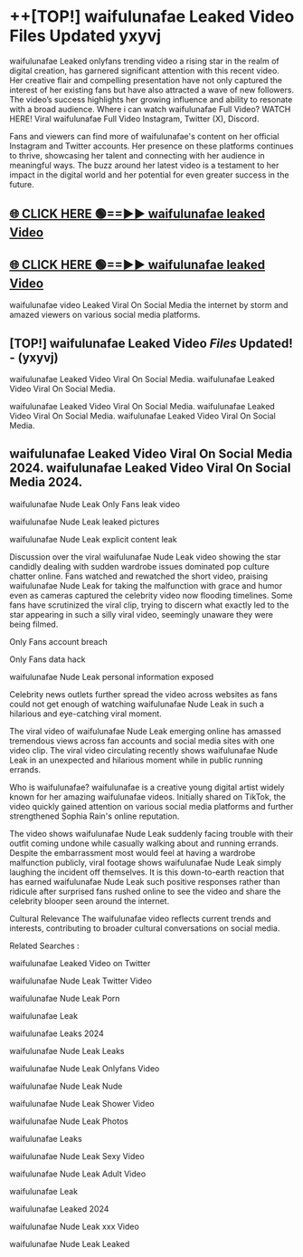 # ++[TOP!] waifulunafae Leaked Video Files Updated yxyvj<br>

waifulunafae Leaked onlyfans trending video a rising star in the realm of digital creation, has garnered significant attention with this recent video. Her creative flair and compelling presentation have not only captured the interest of her existing fans but have also attracted a wave of new followers. The video’s success highlights her growing influence and ability to resonate with a broad audience.
Where i can watch waifulunafae Full Video? WATCH HERE! Viral waifulunafae Full Video Instagram, Twitter (X), Discord.


Fans and viewers can find more of waifulunafae's content on her official Instagram and Twitter accounts. Her presence on these platforms continues to thrive, showcasing her talent and connecting with her audience in meaningful ways. The buzz around her latest video is a testament to her impact in the digital world and her potential for even greater success in the future.


## [🌐 CLICK HERE 🟢==►► waifulunafae leaked Video ](https://xnudes.xyz/go)

## [🌐 CLICK HERE 🟢==►► waifulunafae leaked Video ](https://xnudes.xyz/go)



waifulunafae video Leaked Viral On Social Media the internet by storm and amazed viewers on various social media platforms.


## [TOP!] waifulunafae Leaked Video *Files* Updated! - (yxyvj)

waifulunafae Leaked Video Viral On Social Media. waifulunafae Leaked Video Viral On Social Media.

waifulunafae Leaked Video Viral On Social Media. waifulunafae Leaked Video Viral On Social Media. waifulunafae Leaked Video Viral On Social Media.


## waifulunafae Leaked Video Viral On Social Media 2024. waifulunafae Leaked Video Viral On Social Media 2024.
waifulunafae Nude Leak Only Fans leak video

waifulunafae Nude Leak leaked pictures

waifulunafae Nude Leak explicit content leak

Discussion over the viral waifulunafae Nude Leak video showing the star candidly dealing with sudden wardrobe issues dominated pop culture chatter online. Fans watched and rewatched the short video, praising waifulunafae Nude Leak for taking the malfunction with grace and humor even as cameras captured the celebrity video now flooding timelines. Some fans have scrutinized the viral clip, trying to discern what exactly led to the star appearing in such a silly viral video, seemingly unaware they were being filmed.


Only Fans account breach

Only Fans data hack

waifulunafae Nude Leak personal information exposed

Celebrity news outlets further spread the video across websites as fans could not get enough of watching waifulunafae Nude Leak in such a hilarious and eye-catching viral moment.


The viral video of waifulunafae Nude Leak emerging online has amassed tremendous views across fan accounts and social media sites with one video clip. The viral video circulating recently shows waifulunafae Nude Leak in an unexpected and hilarious moment while in public running errands.


Who is waifulunafae? waifulunafae is a creative young digital artist widely known for her amazing waifulunafae videos. Initially shared on TikTok, the video quickly gained attention on various social media platforms and further strengthened Sophia Rain's online reputation.

The video shows waifulunafae Nude Leak suddenly facing trouble with their outfit coming undone while casually walking about and running errands. Despite the embarrassment most would feel at having a wardrobe malfunction publicly, viral footage shows waifulunafae Nude Leak simply laughing the incident off themselves. It is this down-to-earth reaction that has earned waifulunafae Nude Leak such positive responses rather than ridicule after surprised fans rushed online to see the video and share the celebrity blooper seen around the internet.

Cultural Relevance The waifulunafae video reflects current trends and interests, contributing to broader cultural conversations on social media.

Related Searches :

waifulunafae Leaked Video on Twitter

waifulunafae Nude Leak Twitter Video

waifulunafae Nude Leak Porn

waifulunafae Leak 

waifulunafae Leaks 2024

waifulunafae Nude Leak Leaks

waifulunafae Nude Leak Onlyfans Video

waifulunafae Nude Leak Nude

waifulunafae Nude Leak Shower Video

waifulunafae Nude Leak Photos

waifulunafae Leaks

waifulunafae Nude Leak Sexy Video

waifulunafae Nude Leak Adult Video

waifulunafae Leak

waifulunafae Leaked 2024

waifulunafae Nude Leak xxx Video

waifulunafae Nude Leak Leaked